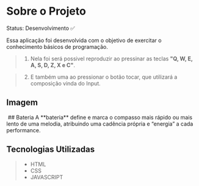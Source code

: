 # Sobre o Projeto

Status: Desenvolvimento ✅

 Essa aplicação foi desenvolvida com o objetivo de exercitar o conhecimento básicos de programação. 

>1. Nela foi será possivel reproduzir ao pressinar as teclas **"Q, W, E, A, S, D, Z, X e C"**.

>2. E também uma ao pressionar o botão tocar, que utilizará a composição vinda do Input.

## Imagem
<img src="">
## Bateria 
A **bateria** define e marca o compasso mais rápido ou mais lento de uma melodia, atribuindo uma cadência própria e “energia” a cada performance.

## Tecnologias Utilizadas
>* HTML
>* CSS
>* JAVASCRIPT